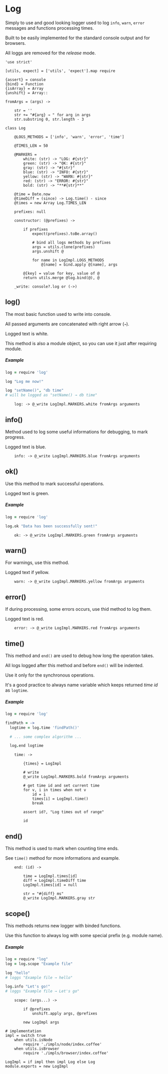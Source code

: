 Log
===

Simply to use and good looking logger used to log `info`, `warn`,
`error` messages and functions processing times.

Built to be easily implemented for the standard console output and for browsers.

All loggs are removed for the *release* mode.

	'use strict'

	[utils, expect] = ['utils', 'expect'].map require

	{assert} = console
	{bind} = Function
	{isArray} = Array
	{unshift} = Array::

	fromArgs = (args) ->

		str = ''
		str += "#{arg} → " for arg in args
		str.substring 0, str.length - 3

	class Log

		@LOGS_METHODS = ['info', 'warn', 'error', 'time']

		@TIMES_LEN = 50

		@MARKERS =
			white: (str) -> "LOG: #{str}"
			green: (str) -> "OK: #{str}"
			gray: (str) -> "#{str}"
			blue: (str) -> "INFO: #{str}"
			yellow: (str) -> "WARN: #{str}"
			red: (str) -> "ERROR: #{str}"
			bold: (str) -> "**#{str}**"

		@time = Date.now
		@timeDiff = (since) -> Log.time() - since
		@times = new Array Log.TIMES_LEN

		prefixes: null

		constructor: (@prefixes) ->

			if prefixes
				expect(prefixes).toBe.array()

				# bind all logs methods by prefixes
				args = utils.clone(prefixes)
				args.unshift @

				for name in LogImpl.LOGS_METHODS
					@[name] = bind.apply @[name], args

			@[key] = value for key, value of @
			return utils.merge @log.bind(@), @

		_write: console?.log or (->)

log()
-----

The most basic function used to write into console.

All passed arguments are concatenated with right arrow (`→`).

Logged text is white.

This method is also a module object, so you can use it just after requiring module.

##### Example
```coffeescript
log = require 'log'

log "Log me now!"

log "setName()", "db time"
# will be logged as "setName() → db time"
```

		log: -> @_write LogImpl.MARKERS.white fromArgs arguments

info()
------

Method used to log some useful informations for debugging, to mark progress.

Logged text is blue.

		info: -> @_write LogImpl.MARKERS.blue fromArgs arguments

ok()
----

Use this method to mark successful operations.

Logged text is green.

##### Example
```coffeescript
log = require 'log'

log.ok "Data has been successfully sent!"
```

		ok: -> @_write LogImpl.MARKERS.green fromArgs arguments

warn()
------

For warnings, use this method.

Logged text if yellow.

		warn: -> @_write LogImpl.MARKERS.yellow fromArgs arguments

error()
-------

If during processing, some errors occurs, use thid method to log them.

Logged text is red.

		error: -> @_write LogImpl.MARKERS.red fromArgs arguments

time()
------

This method and `end()` are used to debug how long the operation takes.

All logs logged after this method and before `end()` will be indented.

Use it only for the synchronous operations.

It's a good practice to always name variable which keeps returned *time id* as `logtime`.

##### Example
```coffeescript
log = require 'log'

findPath = ->
  logtime = log.time 'findPath()'

  # ... some complex algorithm ...

  log.end logtime
```

		time: ->

			{times} = LogImpl

			# write
			@_write LogImpl.MARKERS.bold fromArgs arguments

			# get time id and set current time
			for v, i in times when not v
				id = i
				times[i] = LogImpl.time()
				break

			assert id?, "Log times out of range"

			id

end()
-----

This method is used to mark when counting time ends.

See `time()` method for more informations and example.

		end: (id) ->

			time = LogImpl.times[id]
			diff = LogImpl.timeDiff time
			LogImpl.times[id] = null

			str = "#{diff} ms"
			@_write LogImpl.MARKERS.gray str

scope()
-------

This methods returns new logger with binded functions.

Use this function to always log with some special prefix (e.g. module name).

##### Example
```coffeescript
log = require "log"
log = log.scope "Example file"

log "hello"
# loggs "Example file → hello"

log.info "Let's go!"
# loggs "Example file → Let's go"
```

		scope: (args...) ->

			if @prefixes
				unshift.apply args, @prefixes

			new LogImpl args

	# implementation
	impl = switch true
		when utils.isNode
			require './impls/node/index.coffee'
		when utils.isBrowser
			require './impls/browser/index.coffee'

	LogImpl = if impl then impl Log else Log
	module.exports = new LogImpl
